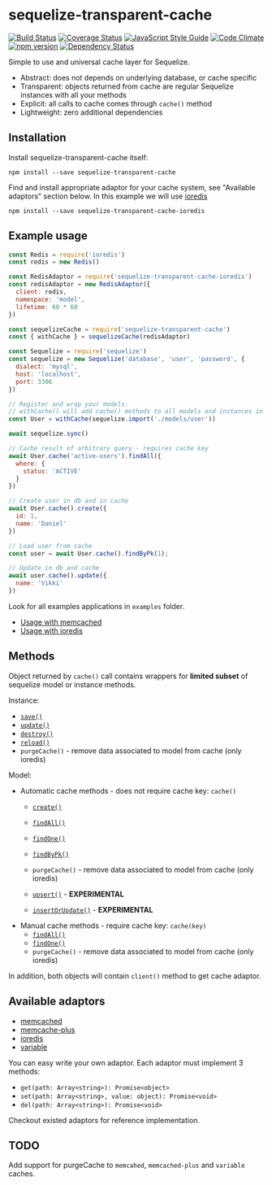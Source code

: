 # sequelize-transparent-cache

[![Build Status](https://travis-ci.org/DanielHreben/sequelize-transparent-cache.svg?branch=master)](https://travis-ci.org/DanielHreben/sequelize-transparent-cache)
[![Coverage Status](https://codecov.io/gh/DanielHreben/sequelize-transparent-cache/branch/master/graph/badge.svg)](https://codecov.io/gh/DanielHreben/sequelize-transparent-cache)
[![JavaScript Style Guide](https://img.shields.io/badge/code_style-standard-brightgreen.svg)](https://standardjs.com)
[![Code Climate](https://codeclimate.com/github/DanielHreben/sequelize-transparent-cache/badges/gpa.svg)](https://codeclimate.com/github/DanielHreben/sequelize-transparent-cache)
[![npm version](https://badge.fury.io/js/sequelize-transparent-cache.svg)](https://badge.fury.io/js/sequelize-transparent-cache)
[![Dependency Status](https://david-dm.org/DanielHreben/sequelize-transparent-cache.svg)](https://www.versioneye.com/user/projects/5922c858da94de003b9f63af)

Simple to use and universal cache layer for Sequelize.

* Abstract: does not depends on underlying database, or cache specific
* Transparent: objects returned from cache are regular Sequelize instances with all your methods
* Explicit: all calls to cache comes through `cache()` method
* Lightweight: zero additional dependencies

## Installation

Install sequelize-transparent-cache itself:

```npm install --save sequelize-transparent-cache```

Find and install appropriate adaptor for your cache system, see "Available adaptors" section below.
In this example we will use [ioredis](https://www.npmjs.com/package/ioredis)

```npm install --save sequelize-transparent-cache-ioredis```

## Example usage

```javascript
const Redis = require('ioredis')
const redis = new Redis()

const RedisAdaptor = require('sequelize-transparent-cache-ioredis')
const redisAdaptor = new RedisAdaptor({
  client: redis,
  namespace: 'model',
  lifetime: 60 * 60
})

const sequelizeCache = require('sequelize-transparent-cache')
const { withCache } = sequelizeCache(redisAdaptor)

const Sequelize = require('sequelize')
const sequelize = new Sequelize('database', 'user', 'password', {
  dialect: 'mysql',
  host: 'localhost',
  port: 3306
})

// Register and wrap your models:
// withCache() will add cache() methods to all models and instances in sequelize v4
const User = withCache(sequelize.import('./models/user'))

await sequelize.sync()

// Cache result of arbitrary query - requires cache key
await User.cache('active-users').findAll({
  where: {
    status: 'ACTIVE'
  }
})

// Create user in db and in cache
await User.cache().create({
  id: 1,
  name: 'Daniel'
})

// Load user from cache
const user = await User.cache().findByPk(1);

// Update in db and cache
await user.cache().update({
  name: 'Vikki'
})

```

Look for all examples applications in `examples` folder.

* [Usage with memcached](https://github.com/DanielHreben/sequelize-transparent-cache/blob/master/examples/memcached-mysql)
* [Usage with ioredis](https://github.com/DanielHreben/sequelize-transparent-cache/blob/master/examples/redis-mysql)

## Methods

Object returned by `cache()` call contains wrappers for **limited subset** of sequelize model or instance methods.

Instance:

* [`save()`](http://docs.sequelizejs.com/class/lib/model.js~Model.html#instance-method-save)
* [`update()`](http://docs.sequelizejs.com/class/lib/model.js~Model.html#static-method-update)
* [`destroy()`](http://docs.sequelizejs.com/class/lib/model.js~Model.html#instance-method-destroy)
* [`reload()`](http://docs.sequelizejs.com/class/lib/model.js~Model.html#instance-method-reload)
* `purgeCache()` - remove data associated to model from cache (only ioredis)

Model:
* Automatic cache methods - does not require cache key: `cache()`
  * [`create()`](http://docs.sequelizejs.com/class/lib/model.js~Model.html#static-method-create)
  * [`findAll()`](http://docs.sequelizejs.com/class/lib/model.js~Model.html#static-method-findAll)
  * [`findOne()`](http://docs.sequelizejs.com/class/lib/model.js~Model.html#static-method-findOne)
  * [`findByPk()`](http://docs.sequelizejs.com/class/lib/model.js~Model.html#static-method-findByPk)
  * `purgeCache()` - remove data associated to model from cache (only ioredis)

  * [`upsert()`](http://docs.sequelizejs.com/class/lib/model.js~Model.html#static-method-upsert) - **EXPERIMENTAL**
  * [`insertOrUpdate()`](http://docs.sequelizejs.com/class/lib/model.js~Model.html#static-method-upsert) - **EXPERIMENTAL**
* Manual cache methods - require cache key: `cache(key)`
  * [`findAll()`](http://docs.sequelizejs.com/class/lib/model.js~Model.html#static-method-findAll)
  * [`findOne()`](http://docs.sequelizejs.com/class/lib/model.js~Model.html#static-method-findOne)
  * `purgeCache()` - remove data associated to model from cache (only ioredis)

In addition, both objects will contain `client()` method to get cache adaptor.

## Available adaptors

* [memcached](https://www.npmjs.com/package/sequelize-transparent-cache-memcached)
* [memcache-plus](https://www.npmjs.com/package/sequelize-transparent-cache-memcache-plus)
* [ioredis](https://www.npmjs.com/package/sequelize-transparent-cache-ioredis)
* [variable](https://www.npmjs.com/package/sequelize-transparent-cache-variable)

You can easy write your own adaptor. Each adaptor must implement 3 methods:

* `get(path: Array<string>): Promise<object>`
* `set(path: Array<string>, value: object): Promise<void>`
* `del(path: Array<string>): Promise<void>`

Checkout existed adaptors for reference implementation.

## TODO
Add support for purgeCache to `memcahed`, `memcached-plus` and `variable` caches.
